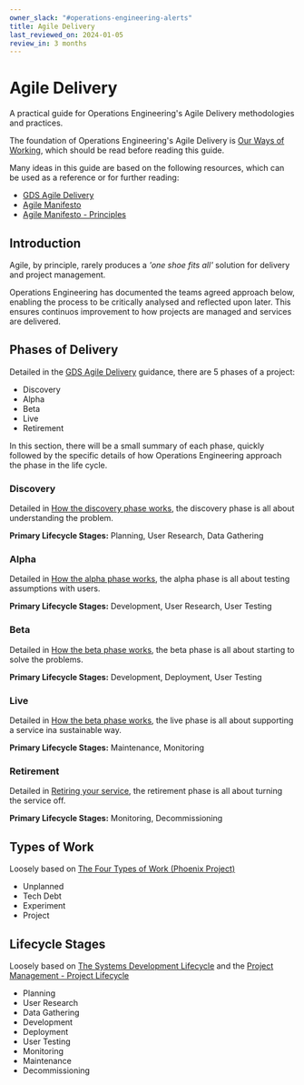 ```yaml
---
owner_slack: "#operations-engineering-alerts"
title: Agile Delivery
last_reviewed_on: 2024-01-05
review_in: 3 months
---
```


# Agile Delivery

A practical guide for Operations Engineering's Agile Delivery methodologies and practices.

The foundation of Operations Engineering's Agile Delivery is [Our Ways of Working](https://runbooks.operations-engineering.service.justice.gov.uk/documentation/internal/team/ways-of-working.html), which should be read before reading this guide.

Many ideas in this guide are based on the following resources, which can be used as a reference or for further reading:

- [GDS Agile Delivery](https://www.gov.uk/service-manual/agile-delivery)
- [Agile Manifesto](https://agilemanifesto.org/)
- [Agile Manifesto - Principles](https://agilemanifesto.org/principles.html)

## Introduction

Agile, by principle, rarely produces a _'one shoe fits all'_ solution for delivery and project management.

Operations Engineering has documented the teams agreed approach below, enabling the process to be critically analysed and reflected upon later. This ensures continuos improvement to how projects are managed and services are delivered.

## Phases of Delivery

Detailed in the [GDS Agile Delivery](https://www.gov.uk/service-manual/agile-delivery) guidance, there are 5 phases of a project:

- Discovery
- Alpha
- Beta
- Live
- Retirement

In this section, there will be a small summary of each phase, quickly followed by the specific details of how Operations Engineering approach the phase in the life cycle.

### Discovery

Detailed in [How the discovery phase works](https://www.gov.uk/service-manual/agile-delivery/how-the-discovery-phase-works), the discovery phase is all about understanding the problem.

**Primary Lifecycle Stages:** Planning, User Research, Data Gathering

### Alpha

Detailed in [How the alpha phase works](https://www.gov.uk/service-manual/agile-delivery/how-the-alpha-phase-works), the alpha phase is all about testing assumptions with users.

**Primary Lifecycle Stages:** Development, User Research, User Testing

### Beta

Detailed in [How the beta phase works](https://www.gov.uk/service-manual/agile-delivery/how-the-beta-phase-works), the beta phase is all about starting to solve the problems.

**Primary Lifecycle Stages:** Development, Deployment, User Testing

### Live

Detailed in [How the beta phase works](https://www.gov.uk/service-manual/agile-delivery/how-the-beta-phase-works), the live phase is all about supporting a service ina sustainable way.

**Primary Lifecycle Stages:** Maintenance, Monitoring

### Retirement

Detailed in [Retiring your service](https://www.gov.uk/service-manual/agile-delivery/retiring-your-service), the retirement phase is all about turning the service off.

**Primary Lifecycle Stages:** Monitoring, Decommissioning

## Types of Work

Loosely based on [The Four Types of Work (Phoenix Project)](http://www.mattkimberley.co.uk/posts/2019/10/the-four-types-of-work-phoenix-project/)

- Unplanned
- Tech Debt
- Experiment
- Project
  
## Lifecycle Stages

Loosely based on [The Systems Development Lifecycle](https://en.wikipedia.org/wiki/Systems_development_life_cycle) and the [Project Management - Project Lifecycle](https://en.wikipedia.org/wiki/Project_management#Project_lifecycle)

- Planning
- User Research
- Data Gathering
- Development
- Deployment
- User Testing
- Monitoring
- Maintenance
- Decommissioning
